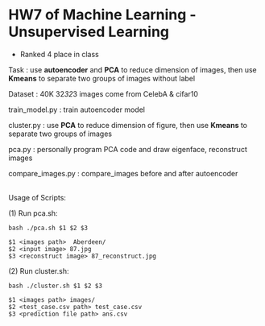 # HW7 of Machine Learning - Unsupervised Learning
* Ranked 4 place in class

Task : use **autoencoder** and **PCA** to reduce dimension of images, then use **Kmeans** to separate two groups of images without label

Dataset : 40K 32*32*3 images come from CelebA & cifar10

train_model.py : train autoencoder model

cluster.py : use **PCA** to reduce dimension of figure, then use **Kmeans** to separate two groups of images

pca.py : personally program PCA code and draw eigenface, reconstruct images

compare_images.py : compare_images before and after autoencoder
<br><br>
    
Usage of Scripts:

(1) Run pca.sh:

    bash ./pca.sh $1 $2 $3

    $1 <images path>  Aberdeen/
    $2 <input image> 87.jpg
    $3 <reconstruct image> 87_reconstruct.jpg
    
    
(2) Run cluster.sh:

    bash ./cluster.sh $1 $2 $3
    
    $1 <images path> images/
    $2 <test_case.csv path> test_case.csv
    $3 <prediction file path> ans.csv
